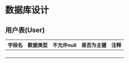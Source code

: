 # 数据库设计

## 用户表(User)

| 字段名 | 数据类型 | 不允许null | 是否为主键 | 注释 |
| ------ | -------- | ---------- | ---------- | ---- |
|        |          |            |            |      |
|        |          |            |            |      |
|        |          |            |            |      |
|        |          |            |            |      |



